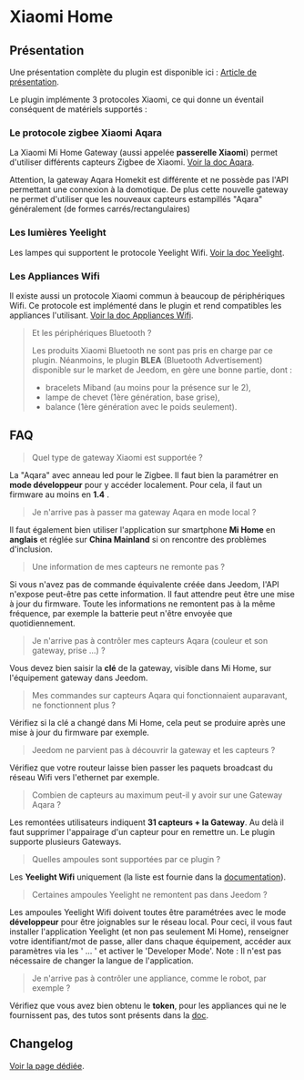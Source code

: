 # Xiaomi Home

## Présentation

Une présentation complète du plugin est disponible ici : [Article de présentation](https://lunarok-domotique.com/plugins-jeedom/xiaomi-home/).

Le plugin implémente 3 protocoles Xiaomi, ce qui donne un éventail conséquent de matériels supportés :

### **Le protocole zigbee Xiaomi Aqara**
La Xiaomi Mi Home Gateway (aussi appelée **passerelle Xiaomi**) permet d'utiliser différents capteurs Zigbee de Xiaomi. [Voir la doc Aqara](aqara.md).

Attention, la gateway Aqara Homekit est différente et ne possède pas l'API permettant une connexion à la domotique. De plus cette nouvelle gateway ne permet d'utiliser que les nouveaux capteurs estampillés "Aqara" généralement (de formes carrés/rectangulaires)

### **Les lumières Yeelight**

Les lampes qui supportent le protocole Yeelight Wifi. [Voir la doc Yeelight](yeelight.md).
### **Les Appliances Wifi**

Il existe aussi un protocole Xiaomi commun à beaucoup de périphériques Wifi. Ce protocole est implémenté dans le plugin et rend compatibles les appliances l'utilisant. [Voir la doc Appliances Wifi](wifi.md).

> Et les périphériques Bluetooth ?
>
> Les produits Xiaomi Bluetooth ne sont pas pris en charge par ce plugin. Néanmoins, le plugin **BLEA** (Bluetooth Advertisement) disponible sur le market de Jeedom, en gère une bonne partie, dont :
>
> * bracelets Miband (au moins pour la présence sur le 2),
> * lampe de chevet (1ère génération, base grise),
> * balance (1ère génération avec le poids seulement).

## FAQ

>Quel type de gateway Xiaomi est supportée ?

La "Aqara" avec anneau led pour le Zigbee. Il faut bien la paramétrer en **mode développeur** pour y accéder localement. Pour cela, il faut un firmware au moins en **1.4** .

>Je n'arrive pas à passer ma gateway Aqara en mode local ?

Il faut également bien utiliser l'application sur smartphone **Mi Home** en **anglais** et réglée sur **China Mainland** si on rencontre des problèmes d'inclusion.

>Une information de mes capteurs ne remonte pas ?

Si vous n'avez pas de commande équivalente créée dans Jeedom, l'API n'expose peut-être pas cette information. Il faut attendre peut être une mise à jour du firmware.
Toute les informations ne remontent pas à la même fréquence, par exemple la batterie peut n'être envoyée que quotidiennement.

>Je n'arrive pas à contrôler mes capteurs Aqara (couleur et son gateway, prise ...) ?

Vous devez bien saisir la **clé** de la gateway, visible dans Mi Home, sur l'équipement gateway dans Jeedom.

>Mes commandes sur capteurs Aqara qui fonctionnaient auparavant, ne fonctionnent plus ?

Vérifiez si la clé a changé dans Mi Home, cela peut se produire après une mise à jour du firmware par exemple.

>Jeedom ne parvient pas à découvrir la gateway et les capteurs ?

Vérifiez que votre routeur laisse bien passer les paquets broadcast du réseau Wifi vers l'ethernet par exemple.

>Combien de capteurs au maximum peut-il y avoir sur une Gateway Aqara ?

Les remontées utilisateurs indiquent **31 capteurs + la Gateway**. Au delà il faut supprimer l'appairage d'un capteur pour en remettre un. Le plugin supporte plusieurs Gateways.

>Quelles ampoules sont supportées par ce plugin ?

Les **Yeelight Wifi** uniquement (la liste est fournie dans la [documentation](yeelight.md)).

>Certaines ampoules Yeelight ne remontent pas dans Jeedom ?

Les ampoules Yeelight Wifi doivent toutes être paramétrées avec le mode **développeur** pour être joignables sur le réseau local.
Pour ceci, il vous faut installer l'application Yeelight (et non pas seulement Mi Home), renseigner votre identifiant/mot de passe, aller dans chaque équipement, accéder aux paramètres via les ' ... ' et activer le 'Developer Mode'.
Note : Il n'est pas nécessaire de changer la langue de l'application.

>Je n'arrive pas à contrôler une appliance, comme le robot, par exemple ?

Vérifiez que vous avez bien obtenu le **token**, pour les appliances qui ne le fournissent pas, des tutos sont présents dans la [doc](wifi.md).

## Changelog

[Voir la page dédiée](changelog.md).
